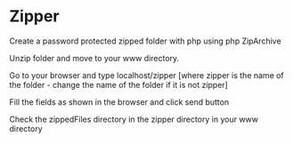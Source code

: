 # Zipper
Create a password protected zipped folder with php using php ZipArchive

Unzip folder and move to your www directory.

Go to your browser and type localhost/zipper [where zipper is the name of the folder - change the name of the folder if it is not zipper]

Fill the fields as shown in the browser and click send button

Check the zippedFiles directory in the zipper directory in your www directory
